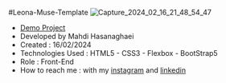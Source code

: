 #Leona-Muse-Template
![Capture_2024_02_16_21_48_54_47](https://github.com/mahdihasanaghaei/Leona-Muse-Template/assets/94457827/a72de647-f00e-46d4-9234-87583edcac2a)
- [Demo Project](https://mahdihasanaghaei.github.io/Leona-Muse-Template/)
- Developed by Mahdi Hasanaghaei
- Created : 16/02/2024
- Technologies Used : HTML5 - CSS3 - Flexbox - BootStrap5
- Role : Front-End
- How to reach me : with my 
[instagram](https://www.instagram.com/mahdihasanaghaei.web/) and 
[linkedin](https://www.linkedin.com/in/mahdi-hasanaghaei/)
